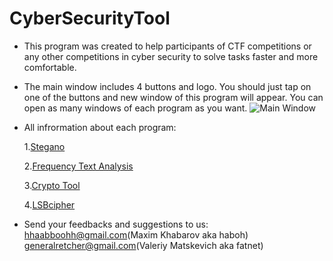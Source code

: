 # CyberSecurityTool

* This program was created to help participants of CTF competitions or any other competitions in cyber security to solve tasks faster and more comfortable.
* The main window includes 4 buttons and logo. You should just tap on one of the buttons and new window of this program will appear. You can open as many windows of each program as you want. ![Main Window](https://docs.google.com/uc?id=1HI6VlWyN9-CAD8vO4N8ECEfchxYwKN_G)

* All infrormation about each program:

  1.[Stegano](Stegano/Stegano.md)
  
  2.[Frequency Text Analysis](FrequencyTextAnalysis/FrequencyTextAnalysis.md)

  3.[Crypto Tool](CryptoTool/CryptoTool.md)
   
  4.[LSBcipher](LSBcipher/LSBcipher.md)
   
* Send your feedbacks and suggestions to us:
  hhaabboohh@gmail.com(Maxim Khabarov aka haboh)
  generalretcher@gmail.com(Valeriy Matskevich aka fatnet)
